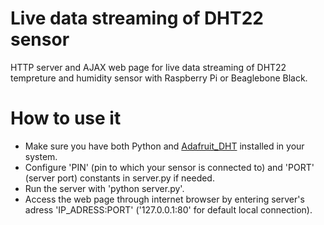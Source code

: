 # Live data streaming of DHT22 sensor
HTTP server and AJAX web page for live data streaming of DHT22 tempreture and humidity sensor with Raspberry Pi or Beaglebone Black.

# How to use it
- Make sure you have both Python and [Adafruit_DHT](https://github.com/adafruit/Adafruit_Python_DHT) installed in your system.
- Configure 'PIN' (pin to which your sensor is connected to) and 'PORT' (server port) constants in server.py if needed.
- Run the server with 'python server.py'.
- Access the web page through internet browser by entering server's adress 'IP_ADRESS:PORT' ('127.0.0.1:80' for default local connection).
